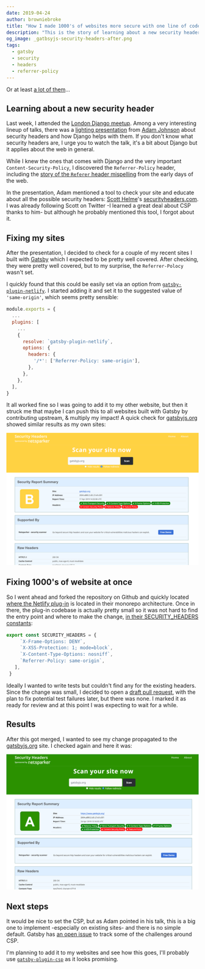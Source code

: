 ```yaml
---
date: 2019-04-24
author: browniebroke
title: "How I made 1000's of websites more secure with one line of code"
description: "This is the story of learning about a new security header, added it to Gatsby, and made tons of sites more secure"
og_image: _gatbsyjs-security-headers-after.png
tags:
  - gatsby
  - security
  - headers
  - referrer-policy
---
```


Or at least [a lot of them](https://github.com/search?l=JavaScript&o=desc&q=gatsby-plugin-netlify&s=indexed&type=Code)...

## Learning about a new security header

Last week, I attended the [London Django meetup](https://www.meetup.com/djangolondon/). Among a very interesting lineup of talks, there was a [lighting presentation](https://skillsmatter.com/skillscasts/13859-london-django-lightening-talk) from [Adam Johnson](https://adamj.eu/) about security headers and how Django helps with them. If you don't know what security headers are, I urge you to watch the talk, it's a bit about Django but it applies about the web in general.

While I knew the ones that comes with Django and the very important `Content-Security-Policy`, I discovered the `Referrer-Policy` header, including the [story of the `Referer` header mispelling](https://books.google.co.uk/books?id=3EybAgAAQBAJ&pg=PT541&lpg=PT541&redir_esc=y#v=onepage&q&f=false) from the early days of the web.

In the presentation, Adam mentioned a tool to check your site and educate about all the possible security headers: [Scott Helme](https://twitter.com/Scott_Helme)'s [securityheaders.com](https://securityheaders.com/). I was already following Scott on Twitter -I learned a great deal about CSP thanks to him- but although he probably mentioned this tool, I forgot about it.

## Fixing my sites

After the presentation, I decided to check for a couple of my recent sites I built with [Gatsby](https://www.gatsbyjs.org/) which I expected to be pretty well covered. After checking, they were pretty well covered, but to my surprise, the `Referrer-Polocy` wasn't set.

I quickly found that this could be easily set via an option from [`gatsby-plugin-netlify`](https://www.gatsbyjs.org/packages/gatsby-plugin-netlify/). I started adding it and set it to the suggested value of `'same-origin'`, which seems pretty sensible:

```js {7-11}
module.exports = {
  ...
  plugins: [
    ...
    {
      resolve: `gatsby-plugin-netlify`,
      options: {
        headers: {
          '/*': ['Referrer-Policy: same-origin'],
        },
      },
    },
  ],
}
```

It all worked fine so I was going to add it to my other website, but then it struck me that maybe I can push this to all websites built with Gatsby by contributing upstream, & multiply my impact! A quick check for [gatsbyjs.org](https://gatsbyjs.org) showed similar results as my own sites:

![Gatsbyjs.org security headers report before](_gatbsyjs-security-headers-before.png)

## Fixing 1000's of website at once

So I went ahead and forked the repository on Github and quickly located [where the Netlify plug-in](https://github.com/gatsbyjs/gatsby/tree/master/packages/gatsby-plugin-netlify) is located in their monorepo architecture. Once in there, the plug-in codebase is actually pretty small so it was not hard to find the entry point and where to make the change, [in their SECURITY_HEADERS constants](https://github.com/gatsbyjs/gatsby/blob/5ef65a4a8783a9a81c3680d532432a26d2f4a27d/packages/gatsby-plugin-netlify/src/constants.js#L19-L26):

```js {5}
export const SECURITY_HEADERS = {
     `X-Frame-Options: DENY`,
     `X-XSS-Protection: 1; mode=block`,
     `X-Content-Type-Options: nosniff`,
     `Referrer-Policy: same-origin`,
   ],
 }
```

Ideally I wanted to write tests but couldn't find any for the existing headers. Since the change was small, I decided to open a [draft pull request](https://github.blog/2019-02-14-introducing-draft-pull-requests/), with the plan to fix potential test failures later, but there was none. I marked it as ready for review and at this point I was expecting to wait for a while.

## Results

After this got merged, I wanted to see my change propagated to the [gatsbyjs.org](https://gatsbyjs.org) site. I checked again and here it was:

![Gatsbyjs.org security headers report after](_gatbsyjs-security-headers-after.png)

## Next steps

It would be nice to set the CSP, but as Adam pointed in his talk, this is a big one to implement -especially on existing sites- and there is no simple default. Gatsby has [an open issue](https://github.com/gatsbyjs/gatsby/issues/10890) to track some of the challenges around CSP.

I'm planning to add it to my websites and see how this goes, I'll probably use [`gatsby-plugin-csp`](https://github.com/bejamas/gatsby-plugin-csp) as it looks promising.
